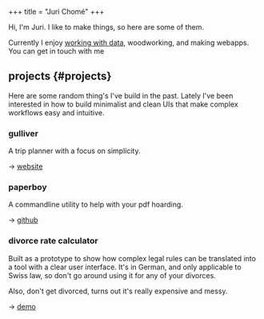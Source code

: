 +++
title = "Juri Chomé"
+++


Hi, I'm Juri. I like to make things, so here are some of them.

Currently I enjoy [working with data](https://d-one.ai), woodworking, and making webapps. You can get in touch with me


## projects {#projects}

Here are some random thing's I've build in the past. Lately I've been interested in how to build minimalist and clean UIs that make complex workflows easy and intuitive.


### gulliver

A trip planner with a focus on simplicity.

→ [website](https://gllvr.com)


### paperboy

A commandline utility to help with your pdf hoarding.

→ [github](https://github.com/2mol/pboy)


### divorce rate calculator

Built as a prototype to show how complex legal rules can be translated into a tool with a clear user interface. It's in German, and only applicable to Swiss law, so don't go around using it for any of your divorces.

Also, don't get divorced, turns out it's really expensive and messy.

→ [demo](https://2mol.gitlab.io/urechner)
